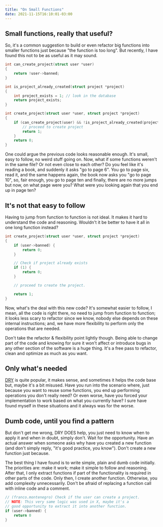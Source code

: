```yaml
---
title: "On Small Functions"
date: 2021-11-15T16:10:01-03:00
---
```


## Small functions, really that useful?

So, it's a common suggestion to build or even refactor big functions into 
smaller functions just because "the function is too long". But recently, I have 
found this not to be as useful as it may sound.

```c
int can_create_project(struct user *user)
{
    return !user->banned;
}

int is_project_already_created(struct project *project)
{
    int project_exists = 1; // look in the database
    return project_exists;
}

int create_project(struct user *user, struct project *project)
{
    if (can_create_project(user) && !is_project_already_created(project)) {
        // proceed to create project
        return 1;
    }
    return 0;
}
```

One could argue the previous code looks reasonable enough. It's small, easy
to follow, no weird stuff going on. Now, what if some functions weren't
in the same file? Or not even close to each other? Do you feel like it's 
reading a book, and suddenly it asks "go to page 6". You go to page six, read it,
and the same happens again, the book now asks you "go to page 10", so, fair 
enough, you go to page ten and finally, there are no more jumps but now,
on what page were you? What were you looking again that you end up in page ten?

## It's not that easy to follow

Having to jump from function to function is not ideal. It makes it hard to 
understand the code and reasoning. Wouldn't it be better to have it all in one
long function instead?

```c
int create_project(struct user *user, struct project *project)
{
    if (user->banned) {
        return 0;
    }

    // Check if project already exists
    if (1) {
        return 0;
    }

    // proceed to create the project.

    return 1;
}
```

Now, what's the deal with this new code? It's somewhat easier to follow, I
mean, all the code is right there, no need to jump from function to function;
it looks less scary to refactor since we know, nobody else depends on these
internal instructions; and, we have more flexibility to perform only the 
operations that are needed.

Don't take the refactor & flexibility point lightly though. Being able to 
change part of the code and knowing for sure it won't affect or introduce bugs 
in any other section of the software is a huge thing. It's a free pass to 
refactor, clean and optimize as much as you want.

## Only what's needed

[DRY](https://en.wikipedia.org/wiki/Don%27t_repeat_yourself) is quite popular, 
it makes sense, and sometimes it helps the code base but, maybe it's a bit 
misused. Have you run into the scenario where, just because you want to reuse 
some functions, you end up performing operations you don't really need? Or 
even worse, have you forced your implementation to work based on what you 
currently have? I sure have found myself in these situations and it always 
was for the worse.

## Dumb code, until you find a pattern

But don't get me wrong, DRY DOES help, you just need to know when to apply it
and when in doubt, simply don't. Wait for the opportunity. Have an actual answer 
when someone asks why have you created a new function (and don't simply reply,
"it's good practice, you know"). Don't create a new function just because.

The best thing I have found is to write simple, plain and dumb code initially.
The priorities are: make it work; make it simple to follow and reasoning. After
that, I only extract functions if part of the functionality is required in
other parts of the code. Only then, I create another function. Otherwise, you 
add complexity unnecessarily. Don't be afraid of replacing a function call with
inline code and a comment.

```c
// (franco.montenegro) Check if the user can create a project.
// NOTE: This very same logic was used in X, maybe it's a
// good opportunity to extract it into another function.
if (user->banned) {
    return 0
}
```

